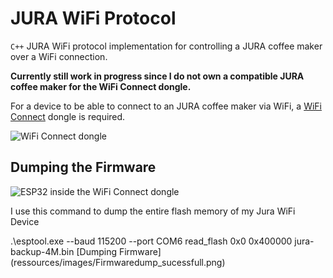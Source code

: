 # JURA WiFi Protocol
`C++` JURA WiFi protocol implementation for controlling a JURA coffee maker over a WiFi connection.

**Currently still work in progress since I do not own a compatible JURA coffee maker for the WiFi Connect dongle.**

For a device to be able to connect to an JURA coffee maker via WiFi, a [WiFi Connect](https://uk.jura.com/en/homeproducts/accessories/WiFi-Connect-24160) dongle is required.

![WiFi Connect dongle](ressources/images/wifi_dongle_case.png)

## Dumping the Firmware
![ESP32 inside the WiFi Connect dongle](ressources/images/wifi_dongle_esp32.png)

I use this command to dump the entire flash memory of my Jura WiFi Device

.\esptool.exe --baud 115200 --port COM6 read_flash 0x0 0x400000 jura-backup-4M.bin
[Dumping Firmware] (ressources/images/Firmwaredump_sucessfull.png)
